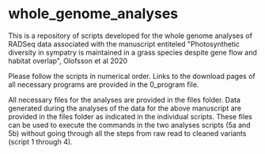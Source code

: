 # whole_genome_analyses
This is a repository of scripts developed for the whole genome analyses of RADSeq data associated with the manuscript entiteled "Photosynthetic diversity in sympatry is maintained in a grass species despite gene flow and habitat overlap", Olofsson et al 2020

Please follow the scripts in numerical order. Links to the download pages of all necessary programs are provided in the 0_program file. 

All necessary files for the analyses are provided in the files folder. Data generated during the analyses of the data for the above manuscript are provided in the files folder as indicated in the individual scripts. These files can be used to execute the commands in the two analyses scripts (5a and 5b) without going through all the steps from raw read to cleaned variants (script 1 through 4). 
